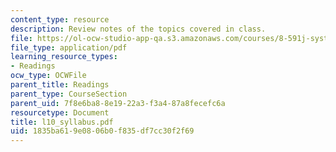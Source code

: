 ```yaml
---
content_type: resource
description: Review notes of the topics covered in class.
file: https://ol-ocw-studio-app-qa.s3.amazonaws.com/courses/8-591j-systems-biology-fall-2004/1835ba619e0806b0f835df7cc30f2f69_l10_syllabus.pdf
file_type: application/pdf
learning_resource_types:
- Readings
ocw_type: OCWFile
parent_title: Readings
parent_type: CourseSection
parent_uid: 7f8e6ba8-8e19-22a3-f3a4-87a8fecefc6a
resourcetype: Document
title: l10_syllabus.pdf
uid: 1835ba61-9e08-06b0-f835-df7cc30f2f69
---
```

